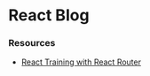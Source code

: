 # React Blog

### Resources

- [React Training with React Router](https://www.youtube.com/watch?v=Cv_JhlKUpto&list=PL0Zuz27SZ-6PrE9srvEn8nbhOOyxnWXfp&index=16)
